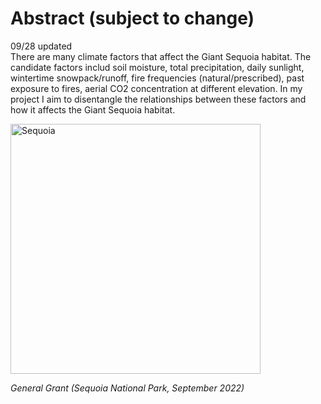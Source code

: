 


# Abstract (subject to change)
09/28 updated  
There are many climate factors that affect the Giant Sequoia habitat. The candidate factors includ soil moisture, total precipitation, daily sunlight, wintertime snowpack/runoff, fire frequencies (natural/prescribed), past exposure to fires, aerial CO2 concentration at different elevation. In my project I aim to disentangle the relationships between these factors and how it affects the Giant Sequoia habitat. 


<img src="./figs/sequoia.png" alt="Sequoia" width="400" title="Sequoia">  


<em>General Grant (Sequoia National Park, September 2022)</em>

